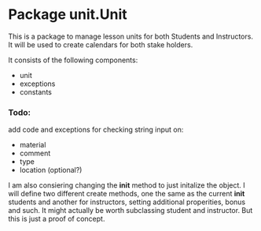 # Package unit.Unit

This is a package to manage lesson units for both Students and Instructors.
It will be used to create calendars for both stake holders.

It consists of the following components:
- unit
- exceptions
- constants

### Todo:
add code and exceptions for checking string input on:
- material
- comment
- type
- location (optional?)

I am also consiering changing the __init__ method to just initalize the object.
I will define two different create methods, one the same as the current __init__
students and another for instructors, setting additional properities, bonus and
such. It might actually be worth subclassing student and instructor. But this
is just a proof of concept.
